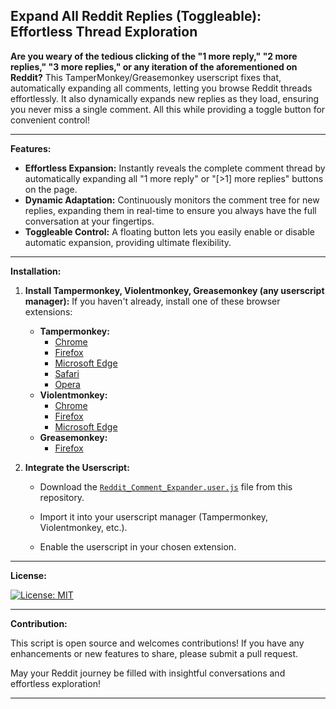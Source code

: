 ## Expand All Reddit Replies (Toggleable): Effortless Thread Exploration

**Are you weary of the tedious clicking of the "1 more reply," "2 more replies," "3 more replies," or any iteration of the aforementioned on Reddit?** This TamperMonkey/Greasemonkey userscript fixes that, automatically expanding all comments, letting you browse Reddit threads effortlessly. It also dynamically expands new replies as they load, ensuring you never miss a single comment. All this while providing a toggle button for convenient control!


---

**Features:**

* **Effortless Expansion:** Instantly reveals the complete comment thread by automatically expanding all "1 more reply" or "[>1] more replies" buttons on the page.
* **Dynamic Adaptation:** Continuously monitors the comment tree for new replies, expanding them in real-time to ensure you always have the full conversation at your fingertips.
* **Toggleable Control:** A floating button lets you easily enable or disable automatic expansion, providing ultimate flexibility.
---

**Installation:**

1. **Install Tampermonkey, Violentmonkey, Greasemonkey (any userscript manager):** If you haven't already, install one of these browser extensions:

    * **Tampermonkey:**
        * [Chrome](https://chromewebstore.google.com/detail/tampermonkey/dhdgffkkebhmkfjojejmpbldmpobfkfo)
        * [Firefox](https://addons.mozilla.org/en-US/firefox/addon/tampermonkey/)
        * [Microsoft Edge](https://microsoftedge.microsoft.com/addons/detail/iikmkjmpaadaobahmlepeloendndfphd)
        * [Safari](https://apps.apple.com/us/app/tampermonkey/id1482490089)
        * [Opera](https://addons.opera.com/en/extensions/details/tampermonkey-beta/)
    * **Violentmonkey:**
        * [Chrome](https://chrome.google.com/webstore/detail/violent-monkey/jinjaccalgkegednnccohejagnlnfdag)
        * [Firefox](https://addons.mozilla.org/en-US/firefox/addon/greasemonkey/)
        * [Microsoft Edge](https://microsoftedge.microsoft.com/addons/detail/eeagobfjdenkkddmbclomhiblgggliao)
    * **Greasemonkey:**
        * [Firefox](https://addons.mozilla.org/en-US/firefox/addon/greasemonkey/)
2. **Integrate the Userscript:**
    * Download the [`Reddit_Comment_Expander.user.js`](https://github.com/amirthfultehrani/Reddit-Expand-Replies/raw/main/Reddit_Comment_Expander.user.js) file from this repository.

    * Import it into your userscript manager (Tampermonkey, Violentmonkey, etc.).

    * Enable the userscript in your chosen extension.

---

**License:**

[![License: MIT](https://img.shields.io/badge/License-MIT-blue.svg)](https://opensource.org/licenses/MIT)

---

**Contribution:**

This script is open source and welcomes contributions! If you have any enhancements or new features to share, please submit a pull request. 

May your Reddit journey be filled with insightful conversations and effortless exploration!

---
